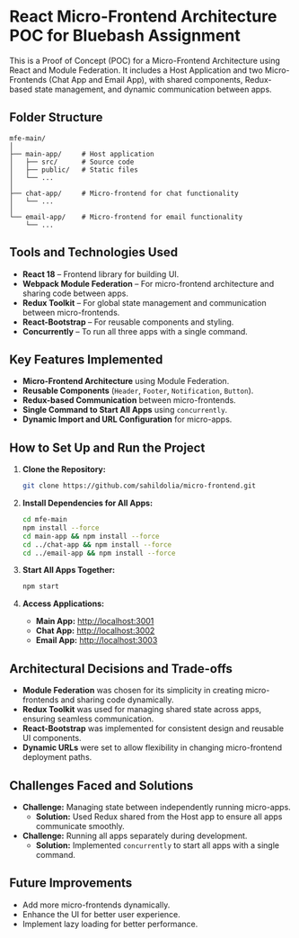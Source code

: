 # React Micro-Frontend Architecture POC for Bluebash Assignment

This is a Proof of Concept (POC) for a Micro-Frontend Architecture using React and Module Federation. It includes a Host Application and two Micro-Frontends (Chat App and Email App), with shared components, Redux-based state management, and dynamic communication between apps.

## Folder Structure
```
mfe-main/
│
├── main-app/     # Host application
│   ├── src/      # Source code
│   ├── public/   # Static files
│   └── ...
│
├── chat-app/     # Micro-frontend for chat functionality
│   └── ...
│
└── email-app/    # Micro-frontend for email functionality
    └── ...
```

## Tools and Technologies Used
- **React 18** – Frontend library for building UI.
- **Webpack Module Federation** – For micro-frontend architecture and sharing code between apps.
- **Redux Toolkit** – For global state management and communication between micro-frontends.
- **React-Bootstrap** – For reusable components and styling.
- **Concurrently** – To run all three apps with a single command.

## Key Features Implemented
- **Micro-Frontend Architecture** using Module Federation.
- **Reusable Components** (`Header`, `Footer`, `Notification`, `Button`).
- **Redux-based Communication** between micro-frontends.
- **Single Command to Start All Apps** using `concurrently`.
- **Dynamic Import and URL Configuration** for micro-apps.

## How to Set Up and Run the Project

1. **Clone the Repository:**
   ```bash
   git clone https://github.com/sahildolia/micro-frontend.git
   ```

2. **Install Dependencies for All Apps:**
   ```bash
   cd mfe-main
   npm install --force
   cd main-app && npm install --force
   cd ../chat-app && npm install --force
   cd ../email-app && npm install --force
   ```

3. **Start All Apps Together:**
   ```bash
   npm start
   ```

4. **Access Applications:**
   - **Main App:** [http://localhost:3001](http://localhost:3001)
   - **Chat App:** [http://localhost:3002](http://localhost:3002)
   - **Email App:** [http://localhost:3003](http://localhost:3003)

## Architectural Decisions and Trade-offs
- **Module Federation** was chosen for its simplicity in creating micro-frontends and sharing code dynamically.
- **Redux Toolkit** was used for managing shared state across apps, ensuring seamless communication.
- **React-Bootstrap** was implemented for consistent design and reusable UI components.
- **Dynamic URLs** were set to allow flexibility in changing micro-frontend deployment paths.

## Challenges Faced and Solutions
- **Challenge:** Managing state between independently running micro-apps.
  - **Solution:** Used Redux shared from the Host app to ensure all apps communicate smoothly.
- **Challenge:** Running all apps separately during development.
  - **Solution:** Implemented `concurrently` to start all apps with a single command.

## Future Improvements
- Add more micro-frontends dynamically.
- Enhance the UI for better user experience.
- Implement lazy loading for better performance.